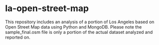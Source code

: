 # la-open-street-map
This repository includes an analysis of a portion of Los Angeles based on Open Street Map data using Python and MongoDB.
Please note the sample_final.osm file is only a portion of the actual dataset analyzed and reported on.
